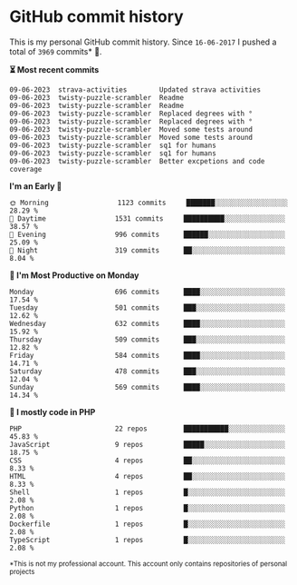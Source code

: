 # GitHub commit history
This is my personal GitHub commit history. Since <!--START_SECTION:first-commit-date-->`16-06-2017`<!--END_SECTION:first-commit-date--> I pushed a total of <!--START_SECTION:total-commit-count-->`3969`<!--END_SECTION:total-commit-count--> commits* 🎉.

<!--START_SECTION:most-recent-commits-->
**⏳ Most recent commits**
                                        
```text
09-06-2023  strava-activities        Updated strava activities
09-06-2023  twisty-puzzle-scrambler  Readme
09-06-2023  twisty-puzzle-scrambler  Readme
09-06-2023  twisty-puzzle-scrambler  Replaced degrees with °
09-06-2023  twisty-puzzle-scrambler  Replaced degrees with °
09-06-2023  twisty-puzzle-scrambler  Moved some tests around
09-06-2023  twisty-puzzle-scrambler  Moved some tests around
09-06-2023  twisty-puzzle-scrambler  sq1 for humans
09-06-2023  twisty-puzzle-scrambler  sq1 for humans
09-06-2023  twisty-puzzle-scrambler  Better excpetions and code coverage
```
<!--END_SECTION:most-recent-commits-->  

<!--START_SECTION:commits-per-day-time-->
**I&#039;m an Early 🐤**

```text
🌞 Morning                 1123 commits     ███████░░░░░░░░░░░░░░░░░░   28.29 %
🌆 Daytime                 1531 commits     ██████████░░░░░░░░░░░░░░░   38.57 %
🌃 Evening                 996 commits      ██████░░░░░░░░░░░░░░░░░░░   25.09 %
🌙 Night                   319 commits      ██░░░░░░░░░░░░░░░░░░░░░░░   8.04 %
```
<!--END_SECTION:commits-per-day-time-->  

<!--START_SECTION:commits-per-weekday-->
**📅 I&#039;m Most Productive on Monday**

```text
Monday                    696 commits      ████░░░░░░░░░░░░░░░░░░░░░   17.54 %
Tuesday                   501 commits      ███░░░░░░░░░░░░░░░░░░░░░░   12.62 %
Wednesday                 632 commits      ████░░░░░░░░░░░░░░░░░░░░░   15.92 %
Thursday                  509 commits      ███░░░░░░░░░░░░░░░░░░░░░░   12.82 %
Friday                    584 commits      ████░░░░░░░░░░░░░░░░░░░░░   14.71 %
Saturday                  478 commits      ███░░░░░░░░░░░░░░░░░░░░░░   12.04 %
Sunday                    569 commits      ████░░░░░░░░░░░░░░░░░░░░░   14.34 %
```
<!--END_SECTION:commits-per-weekday-->  

<!--START_SECTION:repos-per-language-->
**💬 I mostly code in PHP**

```text
PHP                       22 repos         ███████████░░░░░░░░░░░░░░   45.83 %
JavaScript                9 repos          █████░░░░░░░░░░░░░░░░░░░░   18.75 %
CSS                       4 repos          ██░░░░░░░░░░░░░░░░░░░░░░░   8.33 %
HTML                      4 repos          ██░░░░░░░░░░░░░░░░░░░░░░░   8.33 %
Shell                     1 repos          █░░░░░░░░░░░░░░░░░░░░░░░░   2.08 %
Python                    1 repos          █░░░░░░░░░░░░░░░░░░░░░░░░   2.08 %
Dockerfile                1 repos          █░░░░░░░░░░░░░░░░░░░░░░░░   2.08 %
TypeScript                1 repos          █░░░░░░░░░░░░░░░░░░░░░░░░   2.08 %
```
<!--END_SECTION:repos-per-language-->  

<sub>*This is not my professional account. This account only contains repositories of personal projects</sub>
